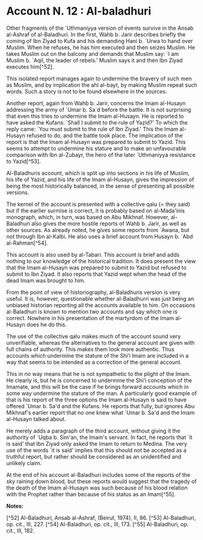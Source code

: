 Account N. 12 : Al-baladhuri
============================

Other fragments of the \`Uthmaniyya version of events survive in the
Ansab al-Ashraf of al-Baladhuri. In the first, Wahb b. Jarir describes
briefly the coming of Ibn Ziyad to Kufa and his demanding Hani b. \`Urwa
to hand over Muslim. When he refuses, he has him executed and then
seizes Muslim. He takes Muslim out on the balcony and demands that
Muslim say: \`I am Muslim b. \`Aqil, the leader of rebels.' Muslim says
it and then Ibn Ziyad executes him[^52].

This isolated report manages again to undermine the bravery of such men
as Muslim, and by implication the ahl al-bayt, by making Muslim repeat
such words. Such a story is not to be found elsewhere in the sources.

Another report, again from Wahb b. Jarir, concerns the Imam al-Husayn
addressing the army of \`Umar b. Sa\`d before the battle. It is not
surprising that even this tries to undermine the Imam al-Husayn. He is
reported to have asked the Kufans: \`Shall I submit to the rule of
Yazid?' To which the reply came: \`You must submit to the rule of Ibn
Ziyad.' This the Imam al-Husayn refused to do, and the battle took
place. The implication of the report is that the Imam al-Husayn was
prepared to submit to Yazid. This seems to attempt to undermine his
stature and to make an unfavourable comparison with Ibn al-Zubayr, the
hero of the later \`Uthmaniyya resistance to Yazid[^53].

Al-Baladhuris account, which is split up into sections in his life of
Muslim, his life of Yazid, and his life of the Imam al-Husayn, gives the
impression of being the most historically balanced, in the sense of
presenting all possible versions.

The kernel of the account is presented with a collective qalu (= they
said) but if the earlier surmise is correct, it is probably based on
al-Mada'inis monograph, which, in turn, was based on Abu Mikhnaf.
However, al-Baladhuri also gives the more hostile reports of Wahb b.
Jarir, as well as other sources. As already noted, he gives some reports
from \`Awana, but not through Ibn al-Kalbi. He also uses a brief account
from Husayn b. \`Abd al-Rahman[^54].

This account is also used by al-Tabari. This account is brief and adds
nothing to our knowledge of the historical tradition. It does present
the view that the Imam al-Husayn was prepared to submit to Yazid but
refused to submit to Ibn Ziyad. It also reports that Yazid wept when the
head of the dead Imam was brought to him.

From the point of view of historiography, al-Baladhuris version is very
useful. It is, however, questionable whether al-Baladhurri was just
being an unbiased historian reporting all the accounts available to him.
On occasions al-Baladhuri is known to mention two accounts and say which
one is correct. Nowhere in his presentation of the martyrdom of the Imam
al-Husayn does he do this.

The use of the collective qalu makes much of the account sound very
unverifiable, whereas the alternatives to the general account are given
with full chains of authority. This makes them look more authentic. Thus
accounts which undermine the stature of the Shi’i Imam are included in a
way that seems to be intended as a correction of the general account.

This in no way means that he is not sympathetic to the plight of the
Imam. He clearly is, but he is concerned to undermine the Shi’i
conception of the Imamate, and this will be the case if he brings
forward accounts which in some way undermine the stature of the man. A
particularly good example of that is his report of the three options the
Imam al-Husayn is said to have offered \`Umar b. Sa'd and the Kufans. He
reports that fully, but ignores Abu Mikhnaf's earlier report that no one
knew what \`Umar b. Sa'd and the Imam al-Husayn talked about.

He merely adds a paragraph of the third account, without giving it the
authority of \`Uqba b. Sim'an, the Imam's servant. In fact, he reports
that \`it is said' that Ibn Ziyad only asked the Imam to return to
Medina. The very use of the words \`it is said' implies that this should
not be accepted as a truthful report, but rather should be considered as
an unidentified and unlikely claim.

At the end of his account al-Baladhuri includes some of the reports of
the sky raining down blood, but these reports would suggest that the
tragedy of the death of the Imam al-Husayn was such because of his blood
relation with the Prophet rather than because of his status as an
Imam[^55].

**Notes:**

[^52] Al-Baladhuri, Ansab al-Ashraf, (Beirut, 1974), II, 86.
[^53] Al-Baladhuri, op. cit., III, 227.
[^54] Al-Baladhuri, op. cit., III, 173.
[^55] Al-Baladhuri, op. cit., III, 182.


